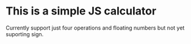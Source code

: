 # This is a simple JS calculator

Currently support just four operations and floating numbers but not yet suporting sign. 
